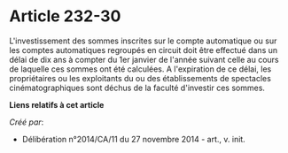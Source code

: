 # Article 232-30

L'investissement des sommes inscrites sur le compte automatique ou sur les comptes automatiques regroupés en circuit doit
être effectué dans un délai de dix ans à compter du 1er janvier de l'année suivant celle au cours de laquelle ces sommes ont
été calculées. A l'expiration de ce délai, les propriétaires ou les exploitants du ou des établissements de spectacles
cinématographiques sont déchus de la faculté d'investir ces sommes.

**Liens relatifs à cet article**

_Créé par_:

  - Délibération n°2014/CA/11 du 27 novembre 2014 - art., v. init.

